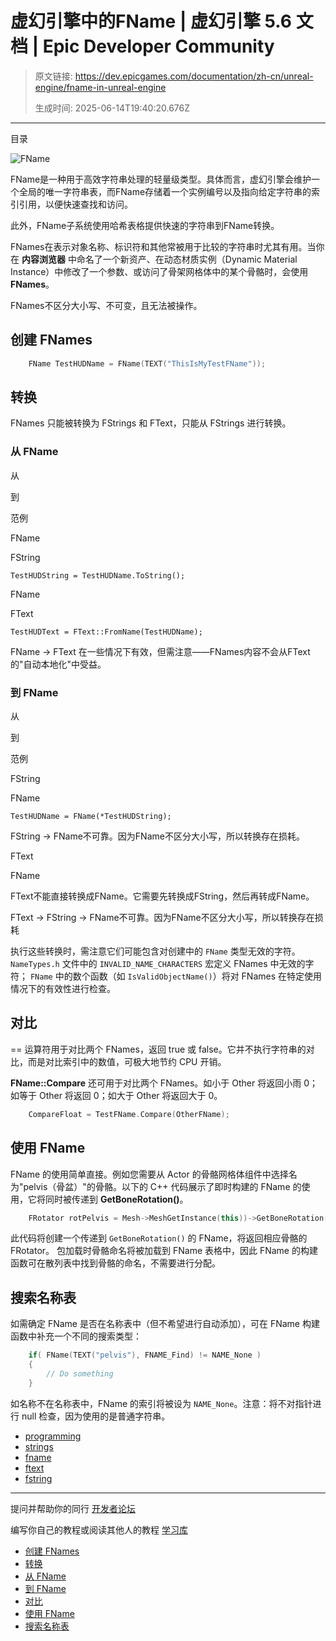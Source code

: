 # 虚幻引擎中的FName | 虚幻引擎 5.6 文档 | Epic Developer Community

> 原文链接: https://dev.epicgames.com/documentation/zh-cn/unreal-engine/fname-in-unreal-engine
> 
> 生成时间: 2025-06-14T19:40:20.676Z

---

目录

![FName](https://dev.epicgames.com/community/api/documentation/image/4029d606-fbde-40b5-b51f-2132a87f4884?resizing_type=fill&width=1920&height=335)

FName是一种用于高效字符串处理的轻量级类型。具体而言，虚幻引擎会维护一个全局的唯一字符串表，而FName存储着一个实例编号以及指向给定字符串的索引引用，以便快速查找和访问。

此外，FName子系统使用哈希表格提供快速的字符串到FName转换。

FNames在表示对象名称、标识符和其他常被用于比较的字符串时尤其有用。当你在 **内容浏览器** 中命名了一个新资产、在动态材质实例（Dynamic Material Instance）中修改了一个参数、或访问了骨架网格体中的某个骨骼时，会使用 **FNames**。

FNames不区分大小写、不可变，且无法被操作。

## 创建 FNames

```cpp
	FName TestHUDName = FName(TEXT("ThisIsMyTestFName"));
```

## 转换

FNames 只能被转换为 FStrings 和 FText，只能从 FStrings 进行转换。

### 从 FName

从

到

范例

FName

FString

`TestHUDString = TestHUDName.ToString();`

FName

FText

`TestHUDText = FText::FromName(TestHUDName);`

FName -> FText 在一些情况下有效，但需注意——FNames内容不会从FText的"自动本地化"中受益。

### 到 FName

从

到

范例

FString

FName

`TestHUDName = FName(*TestHUDString);`

FString -> FName不可靠。因为FName不区分大小写，所以转换存在损耗。

FText

FName

FText不能直接转换成FName。它需要先转换成FString，然后再转成FName。

FText -> FString -> FName不可靠。因为FName不区分大小写，所以转换存在损耗

执行这些转换时，需注意它们可能包含对创建中的 `FName` 类型无效的字符。 `NameTypes.h` 文件中的 `INVALID_NAME_CHARACTERS` 宏定义 FNames 中无效的字符； `FName` 中的数个函数（如 `IsValidObjectName()`）将对 FNames 在特定使用情况下的有效性进行检查。

## 对比

\== 运算符用于对比两个 FNames，返回 true 或 false。它并不执行字符串的对比，而是对比索引中的数值，可极大地节约 CPU 开销。

**FName::Compare** 还可用于对比两个 FNames。如小于 Other 将返回小雨 0；如等于 Other 将返回 0；如大于 Other 将返回大于 0。

```cpp
	CompareFloat = TestFName.Compare(OtherFName);

```

## 使用 FName

FName 的使用简单直接。例如您需要从 Actor 的骨骼网格体组件中选择名为"pelvis（骨盆）"的骨骼。以下的 C++ 代码展示了即时构建的 FName 的使用，它将同时被传递到 **GetBoneRotation()**。

```cpp
	FRotator rotPelvis = Mesh->MeshGetInstance(this))->GetBoneRotation(FName(TEXT("pelvis")));

```

此代码将创建一个传递到 `GetBoneRotation()` 的 FName，将返回相应骨骼的 FRotator。 包加载时骨骼命名将被加载到 FName 表格中，因此 FName 的构建函数可在散列表中找到骨骼的命名，不需要进行分配。

## 搜索名称表

如需确定 FName 是否在名称表中（但不希望进行自动添加），可在 FName 构建函数中补充一个不同的搜索类型：

```cpp
	if( FName(TEXT("pelvis"), FNAME_Find) != NAME_None )
	{
		// Do something
	}
```

如名称不在名称表中，FName 的索引将被设为 `NAME_None`。注意：将不对指针进行 null 检查，因为使用的是普通字符串。

-   [programming](https://dev.epicgames.com/community/search?query=programming)
-   [strings](https://dev.epicgames.com/community/search?query=strings)
-   [fname](https://dev.epicgames.com/community/search?query=fname)
-   [ftext](https://dev.epicgames.com/community/search?query=ftext)
-   [fstring](https://dev.epicgames.com/community/search?query=fstring)

* * *

提问并帮助你的同行 [开发者论坛](https://forums.unrealengine.com/categories?tag=unreal-engine)

编写你自己的教程或阅读其他人的教程 [学习库](https://dev.epicgames.com/community/unreal-engine/learning)

-   [创建 FNames](/documentation/zh-cn/unreal-engine/fname-in-unreal-engine#%E5%88%9B%E5%BB%BAfnames)
-   [转换](/documentation/zh-cn/unreal-engine/fname-in-unreal-engine#%E8%BD%AC%E6%8D%A2)
-   [从 FName](/documentation/zh-cn/unreal-engine/fname-in-unreal-engine#%E4%BB%8Efname)
-   [到 FName](/documentation/zh-cn/unreal-engine/fname-in-unreal-engine#%E5%88%B0fname)
-   [对比](/documentation/zh-cn/unreal-engine/fname-in-unreal-engine#%E5%AF%B9%E6%AF%94)
-   [使用 FName](/documentation/zh-cn/unreal-engine/fname-in-unreal-engine#%E4%BD%BF%E7%94%A8fname)
-   [搜索名称表](/documentation/zh-cn/unreal-engine/fname-in-unreal-engine#%E6%90%9C%E7%B4%A2%E5%90%8D%E7%A7%B0%E8%A1%A8)